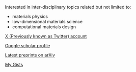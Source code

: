 
<!--
**yyfforce/yyfforce** is a ✨ _special_ ✨ repository because its `README.md` (this file) appears on your GitHub profile.

Here are some ideas to get you started:

- 🔭 I’m currently working on ...
- 🌱 I’m currently learning ...
- 👯 I’m looking to collaborate on ...
- 🤔 I’m looking for help with ...
- 💬 Ask me about ...
- 📫 How to reach me: ...
- 😄 Pronouns: ...
- ⚡ Fun fact: ...
-->
Interested in inter-disciplinary topics related but not limited to:

* materials physics
* low-dimensional materials science
* computational materials design

[X (Previously known as Twitter) account](https://twitter.com/rdortk)

[Google scholar profile](https://scholar.google.com/citations?user=Wc_-IPYAAAAJ&hl=en)

[Latest preprints on arXiv](https://arxiv.org/search/cond-mat?query=Yin%2C+Yuefeng&searchtype=author&abstracts=show&order=-announced_date_first&size=50)

[My Gists](https://gist.github.com/yyfforce)

<!---
[Summary of my research outputs](https://cetk.notion.site/My-Research-Outputs-449cc7f6b48c4c608cef04b27ac8c533)

[Navigation on my Github Repositories](https://github.com/yyfforce/Github_TOC)
--->

